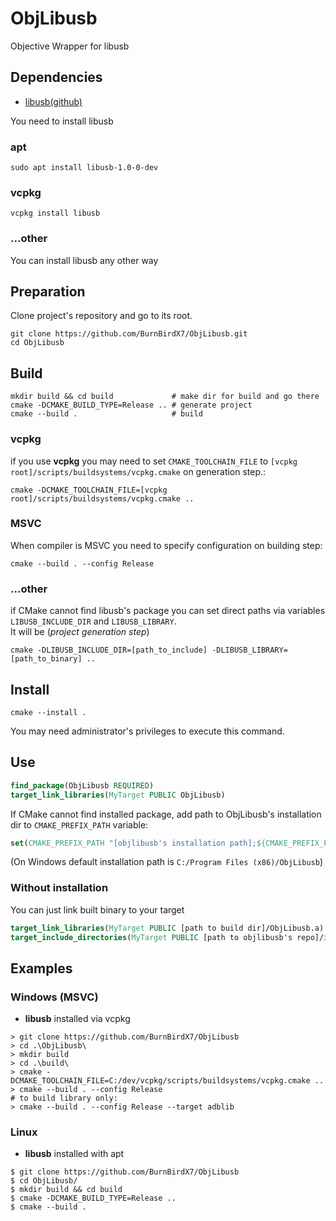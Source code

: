 # ObjLibusb

Objective Wrapper for libusb

## Dependencies
 * [libusb(github)](https://github.com/libusb/libusb)

You need to install libusb

### apt
```shell
sudo apt install libusb-1.0-0-dev
```

### vcpkg
```shell
vcpkg install libusb
```

### ...other
You can install libusb any other way

## Preparation

Clone project's repository and go to its root.
```shell
git clone https://github.com/BurnBirdX7/ObjLibusb.git
cd ObjLibusb
```

## Build

```shell
mkdir build && cd build             # make dir for build and go there
cmake -DCMAKE_BUILD_TYPE=Release .. # generate project
cmake --build .                     # build
```

### vcpkg
if you use **vcpkg** you may need to set `CMAKE_TOOLCHAIN_FILE`
to `[vcpkg root]/scripts/buildsystems/vcpkg.cmake` on generation step.:
```shell
cmake -DCMAKE_TOOLCHAIN_FILE=[vcpkg root]/scripts/buildsystems/vcpkg.cmake ..
```

### MSVC
When compiler is MSVC you need to specify configuration on building step:
```shell
cmake --build . --config Release
```

### ...other
if CMake cannot find libusb's package
you can set direct paths via variables `LIBUSB_INCLUDE_DIR` and `LIBUSB_LIBRARY`.\
It will be (*project generation step*)
```shell
cmake -DLIBUSB_INCLUDE_DIR=[path_to_include] -DLIBUSB_LIBRARY=[path_to_binary] ..
```

## Install
```shell
cmake --install .
```
You may need administrator's privileges to execute this command.

## Use
```cmake
find_package(ObjLibusb REQUIRED)
target_link_libraries(MyTarget PUBLIC ObjLibusb)
```
If CMake cannot find installed package, add path to ObjLibusb's installation dir to `CMAKE_PREFIX_PATH` variable:
```cmake
set(CMAKE_PREFIX_PATH "[objlibusb's installation path];${CMAKE_PREFIX_PATH}")
```
(On Windows default installation path is `C:/Program Files (x86)/ObjLibusb`)

### Without installation

You can just link built binary to your target
```cmake
target_link_libraries(MyTarget PUBLIC [path to build dir]/ObjLibusb.a) # can be .lib or any other
target_include_directories(MyTarget PUBLIC [path to objlibusb's repo]/include)
```

## Examples
### Windows (MSVC)
 * **libusb** installed via vcpkg
```shell
> git clone https://github.com/BurnBirdX7/ObjLibusb
> cd .\ObjLibusb\
> mkdir build
> cd .\build\
> cmake -DCMAKE_TOOLCHAIN_FILE=C:/dev/vcpkg/scripts/buildsystems/vcpkg.cmake ..
> cmake --build . --config Release
# to build library only:
> cmake --build . --config Release --target adblib
```

### Linux
* **libusb** installed with apt
```shell
$ git clone https://github.com/BurnBirdX7/ObjLibusb
$ cd ObjLibusb/
$ mkdir build && cd build
$ cmake -DCMAKE_BUILD_TYPE=Release ..
$ cmake --build .
```